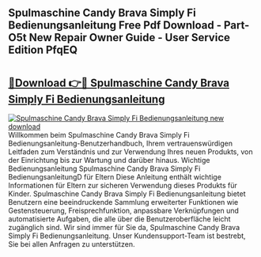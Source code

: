 ## Spulmaschine Candy Brava Simply Fi Bedienungsanleitung Free Pdf Download - Part-O5t New Repair Owner Guide - User Service Edition PfqEQ

# <h2><a href="http://df450xa.blite.top/?on=Spulmaschine+Candy+Brava+Simply+Fi+Bedienungsanleitung">🔗Download 👉🔴 Spulmaschine Candy Brava Simply Fi Bedienungsanleitung</a></h2>

[![Spulmaschine Candy Brava Simply Fi Bedienungsanleitung new download](https://i.imgur.com/lujVjoI.png)](http://df450xa.blite.top/?on=Spulmaschine+Candy+Brava+Simply+Fi+Bedienungsanleitung)
Willkommen beim Spulmaschine Candy Brava Simply Fi Bedienungsanleitung-Benutzerhandbuch, Ihrem vertrauenswürdigen Leitfaden zum Verständnis und zur Verwendung Ihres neuen Produkts, von der Einrichtung bis zur Wartung und darüber hinaus. Wichtige Bedienungsanleitung Spulmaschine Candy Brava Simply Fi BedienungsanleitungD für Eltern Diese Anleitung enthält wichtige Informationen für Eltern zur sicheren Verwendung dieses Produkts für Kinder. Spulmaschine Candy Brava Simply Fi Bedienungsanleitung bietet Benutzern eine beeindruckende Sammlung erweiterter Funktionen wie Gestensteuerung, Freisprechfunktion, anpassbare Verknüpfungen und automatisierte Aufgaben, die alle über die Benutzeroberfläche leicht zugänglich sind. Wir sind immer für Sie da, Spulmaschine Candy Brava Simply Fi Bedienungsanleitung. Unser Kundensupport-Team ist bestrebt, Sie bei allen Anfragen zu unterstützen.
